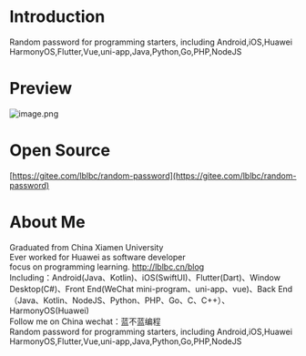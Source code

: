 # Introduction
Random password for programming starters, including Android,iOS,Huawei HarmonyOS,Flutter,Vue,uni-app,Java,Python,Go,PHP,NodeJS


# Preview
![image.png](https://p3-juejin.byteimg.com/tos-cn-i-k3u1fbpfcp/706f77182e7a494fb319fe395f690d3e~tplv-k3u1fbpfcp-zoom-1.image)

# Open Source
[https://gitee.com/lblbc/random-password](https://gitee.com/lblbc/random-password)

# About Me
Graduated from China Xiamen University  
Ever worked for Huawei as software developer  
focus on programming learning. http://lblbc.cn/blog  
Including：Android(Java、Kotlin)、iOS(SwiftUI)、Flutter(Dart)、Window Desktop(C#)、Front End(WeChat mini-program、uni-app、vue)、Back End（Java、Kotlin、NodeJS、Python、PHP、Go、C、C++）、HarmonyOS(Huawei)  
Follow me on China wechat：蓝不蓝编程  
Random password for programming starters, including Android,iOS,Huawei HarmonyOS,Flutter,Vue,uni-app,Java,Python,Go,PHP,NodeJS
